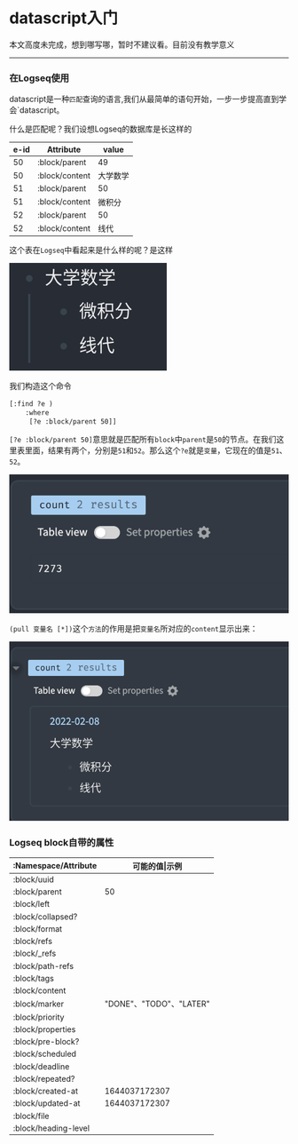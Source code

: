 # datascript入门

本文高度未完成，想到哪写哪，暂时不建议看。目前没有教学意义

***

### 在Logseq使用

datascript是一种`匹配`查询的语言,我们从最简单的语句开始，一步一步提高直到学会\`datascript。

什么是匹配呢？我们设想Logseq的数据库是长这样的

| e-id | Attribute      | value |
| ---- | -------------- | ----- |
| 50   | :block/parent  | 49    |
| 50   | :block/content | 大学数学  |
| 51   | :block/parent  | 50    |
| 51   | :block/content | 微积分   |
| 52   | :block/parent  | 50    |
| 52   | :block/content | 线代    |

这个表在`Logseq`中看起来是什么样的呢？是这样

![](../.gitbook/assets/28.png)

我们构造这个命令

```
[:find ?e )
    :where
     [?e :block/parent 50]]
```

`[?e :block/parent 50]`意思就是匹配所有`block`中`parent`是`50`的节点。在我们这里表里面，结果有两个，分别是`51`和`52`。那么这个`?e`就是`变量`，它现在的值是`51`、`52`。

![我logseq上微积分是72，线代是73](../.gitbook/assets/29.png)

`(pull 变量名 [*])`这个`方法`的作用是把`变量名`所对应的`content`显示出来：

![](../.gitbook/assets/30.png)

### Logseq block自带的属性

| :Namespace/Attribute | 可能的值\|示例              |
| -------------------- | --------------------- |
| :block/uuid          |                       |
| :block/parent        | 50                    |
| :block/left          |                       |
| :block/collapsed?    |                       |
| :block/format        |                       |
| :block/refs          |                       |
| :block/\_refs        |                       |
| :block/path-refs     |                       |
| :block/tags          |                       |
| :block/content       |                       |
| :block/marker        | "DONE"、"TODO"、"LATER" |
| :block/priority      |                       |
| :block/properties    |                       |
| :block/pre-block?    |                       |
| :block/scheduled     |                       |
| :block/deadline      |                       |
| :block/repeated?     |                       |
| :block/created-at    | 1644037172307         |
| :block/updated-at    | 1644037172307         |
| :block/file          |                       |
| :block/heading-level |                       |
